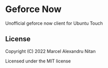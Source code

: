 # Geforce Now

Unofficial geforce now client for Ubuntu Touch

## License

Copyright (C) 2022  Marcel Alexandru Nitan

Licensed under the MIT license
